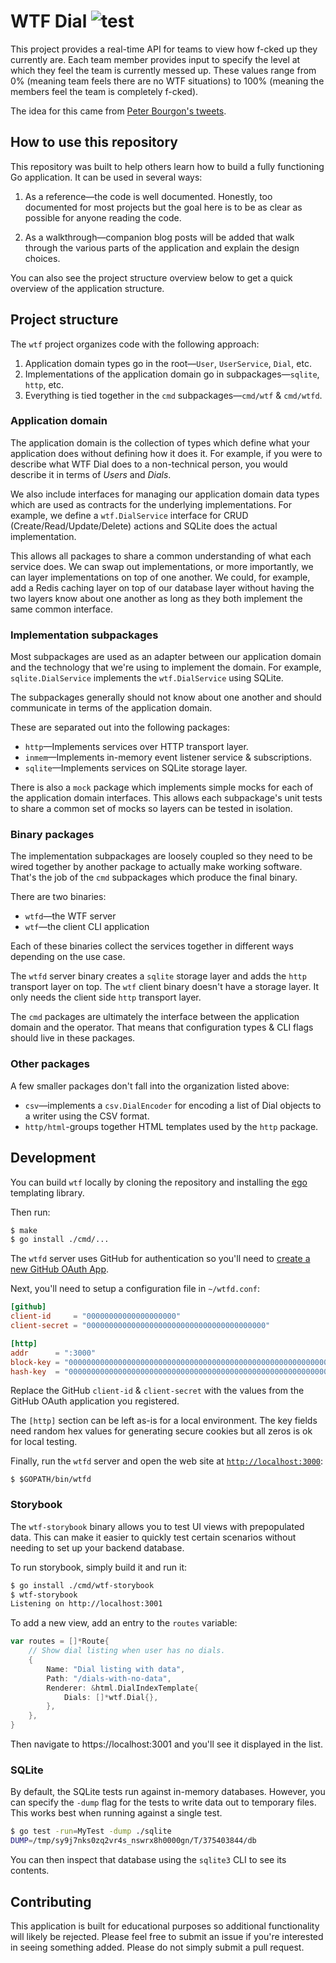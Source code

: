 WTF Dial ![test](https://github.com/benbjohnson/wtf/workflows/test/badge.svg)
========

This project provides a real-time API for teams to view how f-cked up they 
currently are. Each team member provides input to specify the level at which
they feel the team is currently messed up. These values range from 0% (meaning
team feels there are no WTF situations) to 100% (meaning the members feel the
team is completely f-cked).

The idea for this came from [Peter Bourgon's tweets][tweets].

[tweets]: https://twitter.com/peterbourgon/status/765935213507649537


## How to use this repository

This repository was built to help others learn how to build a fully functioning
Go application. It can be used in several ways:

1. As a reference—the code is well documented. Honestly, too documented for most
   projects but the goal here is to be as clear as possible for anyone reading
   the code.

2. As a walkthrough—companion blog posts will be added that walk through the
   various parts of the application and explain the design choices.

You can also see the project structure overview below to get a quick overview
of the application structure.


## Project structure

The `wtf` project organizes code with the following approach:

1. Application domain types go in the root—`User`, `UserService`, `Dial`, etc.
2. Implementations of the application domain go in subpackages—`sqlite`, `http`, etc.
3. Everything is tied together in the `cmd` subpackages—`cmd/wtf` & `cmd/wtfd`.


### Application domain

The application domain is the collection of types which define what your
application does without defining how it does it. For example, if you were to
describe what WTF Dial does to a non-technical person, you would describe it in
terms of _Users_ and _Dials_.

We also include interfaces for managing our application domain data types which
are used as contracts for the underlying implementations. For example, we define
a `wtf.DialService` interface for CRUD (Create/Read/Update/Delete) actions and
SQLite does the actual implementation.

This allows all packages to share a common understanding of what each service
does. We can swap out implementations, or more importantly, we can layer
implementations on top of one another. We could, for example, add a Redis
caching layer on top of our database layer without having the two layers know
about one another as long as they both implement the same common interface.


### Implementation subpackages

Most subpackages are used as an adapter between our application domain  and the
technology that we're using to implement the domain. For example,
`sqlite.DialService` implements the `wtf.DialService` using SQLite.

The subpackages generally should not know about one another and should
communicate in terms of the application domain.

These are separated out into the following packages:

- `http`—Implements services over HTTP transport layer.
- `inmem`—Implements in-memory event listener service & subscriptions.
- `sqlite`—Implements services on SQLite storage layer.

There is also a `mock` package which implements simple mocks for each of the
application domain interfaces. This allows each subpackage's unit tests to share
a common set of mocks so layers can be tested in isolation.


### Binary packages

The implementation subpackages are loosely coupled so they need to be wired
together by another package to actually make working software. That's the job
of the `cmd` subpackages which produce the final binary.

There are two binaries:

- `wtfd`—the WTF server
- `wtf`—the client CLI application

Each of these binaries collect the services together in different ways depending
on the use case.

The `wtfd` server binary creates a `sqlite` storage layer and adds the `http`
transport layer on top. The `wtf` client binary doesn't have a storage layer.
It only needs the client side `http` transport layer.

The `cmd` packages are ultimately the interface between the application domain
and the operator. That means that configuration types & CLI flags should live
in these packages.


### Other packages

A few smaller packages don't fall into the organization listed above:

- `csv`—implements a `csv.DialEncoder` for encoding a list of Dial objects to
  a writer using the CSV format.
- `http/html`-groups together HTML templates used by the `http` package.



## Development

You can build `wtf` locally by cloning the repository and installing the 
[ego](https://github.com/benbjohnson/ego) templating library.

Then run:

```sh
$ make 
$ go install ./cmd/...
```

The `wtfd` server uses GitHub for authentication so you'll need to [create a 
new GitHub OAuth App](https://github.com/settings/applications/new).

Next, you'll need to setup a configuration file in `~/wtfd.conf`:

```toml
[github]
client-id     = "00000000000000000000"
client-secret = "0000000000000000000000000000000000000000"

[http]
addr      = ":3000"
block-key = "0000000000000000000000000000000000000000000000000000000000000000"
hash-key  = "00000000000000000000000000000000000000000000000000000000000000000000000000000000000000000000000000000000000000000000000000000000"
```

Replace the GitHub `client-id` & `client-secret` with the values from the
GitHub OAuth application you registered.

The `[http]` section can be left as-is for a local environment. The key fields
need random hex values for generating secure cookies but all zeros is ok for
local testing.

Finally, run the `wtfd` server and open the web site at [`http://localhost:3000`](http://localhost:3000):

```
$ $GOPATH/bin/wtfd
```


### Storybook

The `wtf-storybook` binary allows you to test UI views with prepopulated data.
This can make it easier to quickly test certain scenarios without needing to 
set up your backend database.

To run storybook, simply build it and run it:

```sh
$ go install ./cmd/wtf-storybook
$ wtf-storybook
Listening on http://localhost:3001
```

To add a new view, add an entry to the `routes` variable:

```go
var routes = []*Route{
	// Show dial listing when user has no dials.
	{
		Name: "Dial listing with data",
		Path: "/dials-with-no-data",
		Renderer: &html.DialIndexTemplate{
			Dials: []*wtf.Dial{},
		},
	},
}
```

Then navigate to https://localhost:3001 and you'll see it displayed in the list.


### SQLite

By default, the SQLite tests run against in-memory databases. However, you can
specify the `-dump` flag for the tests to write data out to temporary files. This
works best when running against a single test.

```sh
$ go test -run=MyTest -dump ./sqlite
DUMP=/tmp/sy9j7nks0zq2vr4s_nswrx8h0000gn/T/375403844/db
```

You can then inspect that database using the `sqlite3` CLI to see its contents.


## Contributing

This application is built for educational purposes so additional functionality
will likely be rejected. Please feel free to submit an issue if you're
interested in seeing something added. Please do not simply submit a pull request.


